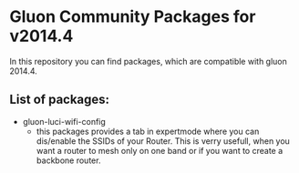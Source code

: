 Gluon Community Packages for v2014.4
====================================

In this repository you can find packages, which are compatible with gluon 2014.4.

List of packages:
-----------------
* gluon-luci-wifi-config
  * this packages provides a tab in expertmode where you can dis/enable the SSIDs of your Router. This is verry usefull, when you want a router to mesh only on one band or if you want to create a  backbone router.
